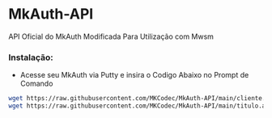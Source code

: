 # MkAuth-API
API Oficial do MkAuth Modificada Para Utilização com Mwsm

### Instalação:
* Acesse seu MkAuth via Putty e insira o Codigo Abaixo no Prompt de Comando

```sh
wget https://raw.githubusercontent.com/MKCodec/MkAuth-API/main/cliente.api -O /opt/mk-auth/api/cliente.api
wget https://raw.githubusercontent.com/MKCodec/MkAuth-API/main/titulo.api -O /opt/mk-auth/api/titulo.api

```
